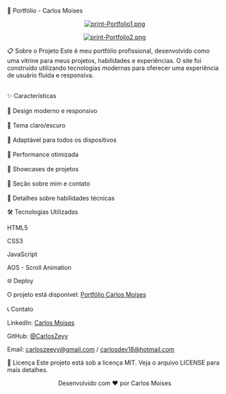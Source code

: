 🚀 Portfólio - Carlos Moises
<div align="center">
  
  [![print-Portfolio1.png](https://i.postimg.cc/zv83KTwS/print-Portfolio1.png)](https://postimg.cc/zb2J1bcV)
</div>
<div align="center">

[![print-Portfolio2.png](https://i.postimg.cc/QNJFsns6/print-Portfolio2.png)](https://postimg.cc/K44GDf1L)
</div>
📋 Sobre o Projeto
Este é meu portfólio profissional, desenvolvido como uma vitrine para meus projetos, habilidades e experiências. O site foi construído utilizando tecnologias modernas para oferecer uma experiência de usuário fluida e responsiva.
<br>
<br>

✨ Características
<br>
<br>
🎨 Design moderno e responsivo
<br>
<br>
🌙 Tema claro/escuro
<br>
<br>
📱 Adaptável para todos os dispositivos
<br>
<br>
🚀 Performance otimizada
<br>
<br>
📂 Showcases de projetos
<br>
<br>
📝 Seção sobre mim e contato
<br>
<br>
🔧 Detalhes sobre habilidades técnicas

🛠️ Tecnologias Utilizadas

HTML5

CSS3

JavaScript

AOS - Scroll Animation

🌐 Deploy
<br>

O projeto está disponível: [Portfólio Carlos Moises](https://carlosmoises.netlify.app)
<br>
<br>
📞 Contato

LinkedIn: [Carlos Moises](https://www.linkedin.com/in/carlos-moises-211205203/)

GitHub: [@CarlosZeyy](https://github.com/CarlosZeyy)

Email: carloszeeyy@gmail.com / carlosdev18@hotmail.com

📄 Licença
Este projeto está sob a licença MIT. Veja o arquivo LICENSE para mais detalhes.

<div align="center">
  <p>Desenvolvido com ❤️ por Carlos Moises</p>
</div>
